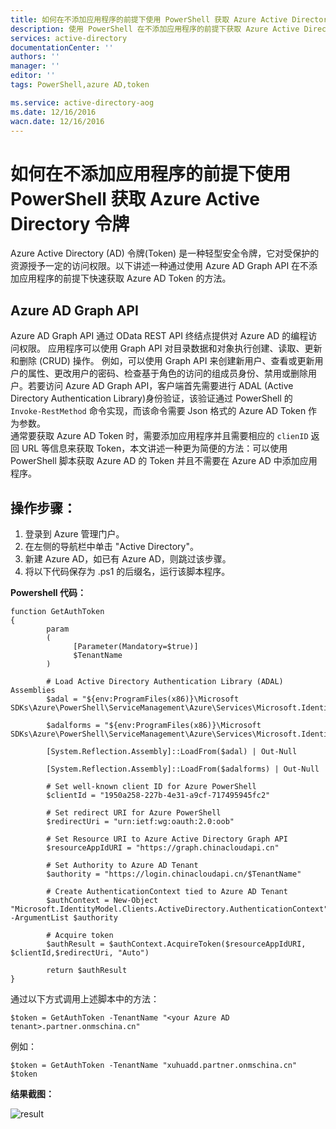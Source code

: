 ```yaml
---
title: 如何在不添加应用程序的前提下使用 PowerShell 获取 Azure Active Directory 令牌
description: 使用 PowerShell 在不添加应用程序的前提下获取 Azure Active Directory 令牌
services: active-directory
documentationCenter: ''
authors: ''
manager: ''
editor: ''
tags: PowerShell,azure AD,token

ms.service: active-directory-aog
ms.date: 12/16/2016
wacn.date: 12/16/2016
---
```


# 如何在不添加应用程序的前提下使用 PowerShell 获取 Azure Active Directory 令牌

Azure Active Directory (AD) 令牌(Token) 是一种轻型安全令牌，它对受保护的资源授予一定的访问权限。以下讲述一种通过使用 Azure AD Graph API 在不添加应用程序的前提下快速获取 Azure AD Token 的方法。

## Azure AD Graph API 

Azure AD Graph API 通过 OData REST API 终结点提供对 Azure AD 的编程访问权限。 应用程序可以使用 Graph API 对目录数据和对象执行创建、读取、更新和删除 (CRUD) 操作。 例如，可以使用 Graph API 来创建新用户、查看或更新用户的属性、更改用户的密码、检查基于角色的访问的组成员身份、禁用或删除用户。若要访问 Azure AD Graph API，客户端首先需要进行 ADAL (Active Directory Authentication Library)身份验证，该验证通过 PowerShell 的 `Invoke-RestMethod` 命令实现，而该命令需要 Json 格式的 Azure AD Token 作为参数。  
通常要获取 Azure AD Token 时，需要添加应用程序并且需要相应的 `clienID` 返回 URL 等信息来获取 Token，本文讲述一种更为简便的方法：可以使用 PowerShell 脚本获取 Azure AD 的 Token 并且不需要在 Azure AD 中添加应用程序。

## 操作步骤：
1. 登录到 Azure 管理门户。
2. 在左侧的导航栏中单击 "Active Directory"。
3. 新建 Azure AD，如已有 Azure AD，则跳过该步骤。
4. 将以下代码保存为 .ps1 的后缀名，运行该脚本程序。  

**Powershell 代码：**  

```
function GetAuthToken
{
        param
        (
              [Parameter(Mandatory=$true)]
              $TenantName
        )

        # Load Active Directory Authentication Library (ADAL) Assemblies
        $adal = "${env:ProgramFiles(x86)}\Microsoft SDKs\Azure\PowerShell\ServiceManagement\Azure\Services\Microsoft.IdentityModel.Clients.ActiveDirectory.dll"

        $adalforms = "${env:ProgramFiles(x86)}\Microsoft SDKs\Azure\PowerShell\ServiceManagement\Azure\Services\Microsoft.IdentityModel.Clients.ActiveDirectory.WindowsForms.dll"

        [System.Reflection.Assembly]::LoadFrom($adal) | Out-Null

        [System.Reflection.Assembly]::LoadFrom($adalforms) | Out-Null

        # Set well-known client ID for Azure PowerShell
        $clientId = "1950a258-227b-4e31-a9cf-717495945fc2" 

        # Set redirect URI for Azure PowerShell
        $redirectUri = "urn:ietf:wg:oauth:2.0:oob"

        # Set Resource URI to Azure Active Directory Graph API
        $resourceAppIdURI = "https://graph.chinacloudapi.cn"

        # Set Authority to Azure AD Tenant
        $authority = "https://login.chinacloudapi.cn/$TenantName"

        # Create AuthenticationContext tied to Azure AD Tenant
        $authContext = New-Object "Microsoft.IdentityModel.Clients.ActiveDirectory.AuthenticationContext" -ArgumentList $authority

        # Acquire token
        $authResult = $authContext.AcquireToken($resourceAppIdURI, $clientId,$redirectUri, "Auto")

        return $authResult
}
```

通过以下方式调用上述脚本中的方法：

```
$token = GetAuthToken -TenantName "<your Azure AD tenant>.partner.onmschina.cn"
```

例如：

```
$token = GetAuthToken -TenantName "xuhuadd.partner.onmschina.cn"  
$token 
```

**结果截图：**  

![result](./media/aog-active-directory-powershell-query-token/result.png)